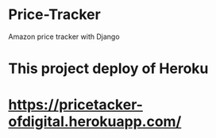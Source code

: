# Price-Tracker
Amazon price tracker with Django

# This project deploy of Heroku
# https://pricetacker-ofdigital.herokuapp.com/

